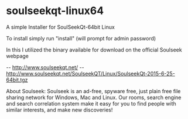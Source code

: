 # soulseekqt-linux64
A simple Installer for SoulSeekQt-64bit Linux

To install simply run "install" (will prompt for admin password)

In this I utilized the binary available for download on the official Soulseek webpage

-- http://www.soulseekqt.net/ 
-- http://www.soulseekqt.net/SoulseekQT/Linux/SoulseekQt-2015-6-25-64bit.tgz

About Soulseek:
Soulseek is an ad-free, spyware free, just plain free file sharing network for Windows, Mac and Linux. Our rooms, search engine and search correlation system make it easy for you to find people with similar interests, and make new discoveries!
